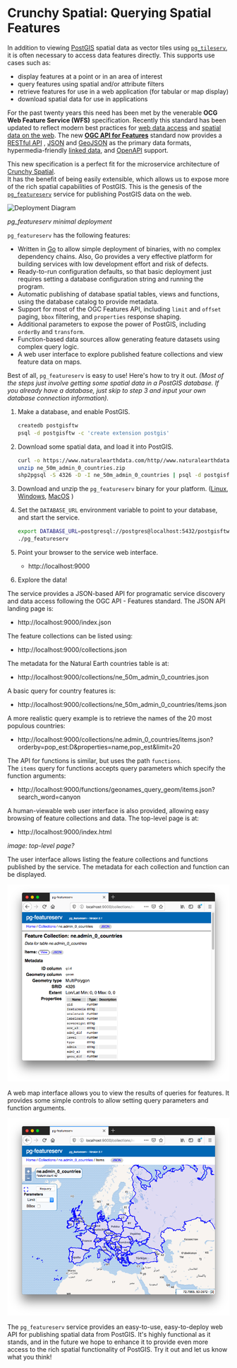 # Crunchy Spatial: Querying Spatial Features 

In addition to viewing [PostGIS](https://postgis.net/) spatial data as vector tiles using [`pg_tileserv`](https://info.crunchydata.com/blog/crunchy-spatial-tile-serving), 
it is often necessary to access data features directly.
This supports use cases such as:

* display features at a point or in an area of interest
* query features using spatial and/or attribute filters
* retrieve features for use in a web application (for tabular or map display)
* download spatial data for use in applications

For the past twenty years this need has been met by the venerable **OCG Web Feature Service (WFS)** specification.
Recently this standard has been updated to reflect modern best practices
for [web data access](https://www.w3.org/TR/dwbp/) and [spatial data on the web](https://www.w3.org/TR/sdw-bp/).
The new **[OGC API for Features](http://docs.opengeospatial.org/is/17-069r3/17-069r3.html)** standard 
now provides a [RESTful API](https://en.wikipedia.org/wiki/Representational_state_transfer) , [JSON](https://www.w3.org/TR/sdw-bp/#bib-RFC7159) and [GeoJSON](https://tools.ietf.org/rfc/rfc7946.txt) as the primary data formats,
hypermedia-friendly [linked data](https://www.w3.org/TR/sdw-bp/#linked-data),
and [OpenAPI](https://github.com/OAI/OpenAPI-Specification/blob/master/versions/3.0.2.md) support.

This new specification is a perfect fit for the 
microservice architecture of [Crunchy Spatial](https://www.crunchydata.com/products/crunchy-spatial/).  
It has the benefit
of being easily extensible, which allows us to expose more of the rich spatial capabilities of PostGIS.
This is the genesis of the [`pg_featureserv`](https://github.com/CrunchyData/pg_featureserv) service for publishing PostGIS data on the web.

![Deployment Diagram](pg_featureserv_diagram.png)

*pg_featureserv minimal deployment*

`pg_featureserv` has the following features:

* Written in [Go](https://golang.org/) to allow simple deployment of binaries, with no complex dependency chains.  Also, Go provides a very effective platform for building services with low development effort and risk of defects.
* Ready-to-run configuration defaults, so that basic deployment just requires setting a database configuration string and running the program.
* Automatic publishing of database spatial tables, views and functions, using the database catalog to provide metadata.
* Support for most of the OGC Features API, including `limit` and `offset` paging, `bbox` filtering, and `properties` response shaping.
* Additional parameters to expose the power of PostGIS, including `orderBy` and `transform`.
* Function-based data sources allow generating feature datasets using complex query logic.
* A web user interface to explore published feature collections and view feature data on maps.

Best of all, `pg_featureserv` is easy to use!  Here's how to try it out. 
*(Most of the steps just involve getting some spatial data in a PostGIS database. If you already have a database, just skip to step 3 and input your own database connection information).*

1. Make a database, and enable PostGIS.
   
    ```sh
    createdb postgisftw
    psql -d postgisftw -c 'create extension postgis'
    ```

2. Download some spatial data, and load it into PostGIS.

    ```sh
    curl -o https://www.naturalearthdata.com/http//www.naturalearthdata.com/download/50m/cultural/ne_50m_admin_0_countries.zip
    unzip ne_50m_admin_0_countries.zip
    shp2pgsql -S 4326 -D -I ne_50m_admin_0_countries | psql -d postgisftw
    ```

3. Download and unzip the `pg_featureserv` binary for your platform. ([Linux](https://postgisftw.s3.amazonaws.com/pg_featureserv_latest_linux.zip), [Windows](https://postgisftw.s3.amazonaws.com/pg_featureserv_latest_windows.zip), [MacOS](https://postgisftw.s3.amazonaws.com/pg_featureserv_latest_osx.zip) )

4. Set the `DATABASE_URL` environment variable to point to your database, and start the service.

    ```sh
    export DATABASE_URL=postgresql://postgres@localhost:5432/postgisftw
    ./pg_featureserv
    ```

5. Point your browser to the service web interface.

    * http://localhost:9000

6. Explore the data!

The service provides a JSON-based API for programatic service discovery and data access
following the OGC API - Features standard.
The JSON API landing page is:

* http://localhost:9000/index.json

The feature collections can be listed using:

* http://localhost:9000/collections.json
    
The metadata for the Natural Earth countries table is at:

* http://localhost:9000/collections/ne_50m_admin_0_countries.json
    
A basic query for country features is:

* http://localhost:9000/collections/ne_50m_admin_0_countries/items.json
   
A more realistic query example is to retrieve the names of the 20 most populous countries:

* http://localhost:9000/collections/ne.admin_0_countries/items.json?orderby=pop_est:D&properties=name,pop_est&limit=20

The API for functions is similar, but uses the path `functions`.  
The `items` query for functions accepts query parameters which specify the function arguments:

* http://localhost:9000/functions/geonames_query_geom/items.json?search_word=canyon

A human-viewable web user interface is also provided, allowing easy browsing of feature collections and data. 
The top-level page is at:

   * http://localhost:9000/index.html
   
*image: top-level page?*
   
The user interface allows listing the feature collections and functions published by the service.
The metadata for each collection and function can be displayed.

![collection metadata](pg_featureserv_coll_meta.png)

A web map interface allows you to view the results of queries for features. 
It provides some simple controls to allow setting query parameters and function arguments.

![countries](pg_featureserv_europe.png)

The `pg_featureserv` service provides an easy-to-use, easy-to-deploy web API for publishing spatial data from PostGIS.
It's highly functional as it stands, and in the future we hope to enhance it to provide even more access to the
rich spatial functionality of PostGIS.  Try it out and let us know what you think!




